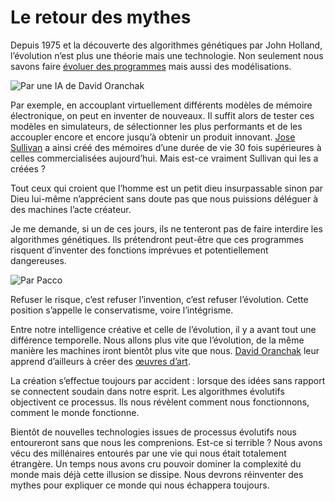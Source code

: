 # Le retour des mythes

Depuis 1975 et la découverte des algorithmes génétiques par John Holland, l’évolution n’est plus une théorie mais une technologie. Non seulement nous savons faire [évoluer des programmes](http://www.genetic-programming.org) mais aussi des modélisations.

![Par une IA de David Oranchak](https://tcrouzet.com/images_tc/200708sulivan.jpg)

Par exemple, en accouplant virtuellement différents modèles de mémoire électronique, on peut en inventer de nouveaux. Il suffit alors de tester ces modèles en simulateurs, de sélectionner les plus performants et de les accoupler encore et encore jusqu’à obtenir un produit innovant. [Jose Sullivan](http://www.newscientisttech.com/channel/tech/mg19526146.000-evolutionary-algorithms-now-surpass-human-designers.html) a ainsi créé des mémoires d’une durée de vie 30 fois supérieures à celles commercialisées aujourd’hui. Mais est-ce vraiment Sullivan qui les a créées ?

Tout ceux qui croient que l’homme est un petit dieu insurpassable sinon par Dieu lui-même n’apprécient sans doute pas que nous puissions déléguer à des machines l’acte créateur.

Je me demande, si un de ces jours, ils ne tenteront pas de faire interdire les algorithmes génétiques. Ils prétendront peut-être que ces programmes risquent d’inventer des fonctions imprévues et potentiellement dangereuses.

![Par Pacco](https://tcrouzet.com/images_tc/20070806pacco.jpg)

Refuser le risque, c’est refuser l’invention, c’est refuser l’évolution. Cette position s’appelle le conservatisme, voire l’intégrisme.

Entre notre intelligence créative et celle de l’évolution, il y a avant tout une différence temporelle. Nous allons plus vite que l’évolution, de la même manière les machines iront bientôt plus vite que nous. [David Oranchak](http://oranchak.com/) leur apprend d’ailleurs à créer des [œuvres d’art](http://oranchak.com/photosome/results/).

La création s’effectue toujours par accident : lorsque des idées sans rapport se connectent soudain dans notre esprit. Les algorithmes évolutifs objectivent ce processus. Ils nous révèlent comment nous fonctionnons, comment le monde fonctionne.

Bientôt de nouvelles technologies issues de processus évolutifs nous entoureront sans que nous les comprenions. Est-ce si terrible ? Nous avons vécu des millénaires entourés par une vie qui nous était totalement étrangère. Un temps nous avons cru pouvoir dominer la complexité du monde mais déjà cette illusion se dissipe. Nous devrons réinventer des mythes pour expliquer ce monde qui nous échappera toujours.